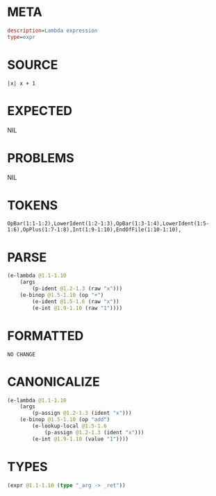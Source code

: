 # META
~~~ini
description=Lambda expression
type=expr
~~~
# SOURCE
~~~roc
|x| x + 1
~~~
# EXPECTED
NIL
# PROBLEMS
NIL
# TOKENS
~~~zig
OpBar(1:1-1:2),LowerIdent(1:2-1:3),OpBar(1:3-1:4),LowerIdent(1:5-1:6),OpPlus(1:7-1:8),Int(1:9-1:10),EndOfFile(1:10-1:10),
~~~
# PARSE
~~~clojure
(e-lambda @1.1-1.10
	(args
		(p-ident @1.2-1.3 (raw "x")))
	(e-binop @1.5-1.10 (op "+")
		(e-ident @1.5-1.6 (raw "x"))
		(e-int @1.9-1.10 (raw "1"))))
~~~
# FORMATTED
~~~roc
NO CHANGE
~~~
# CANONICALIZE
~~~clojure
(e-lambda @1.1-1.10
	(args
		(p-assign @1.2-1.3 (ident "x")))
	(e-binop @1.5-1.10 (op "add")
		(e-lookup-local @1.5-1.6
			(p-assign @1.2-1.3 (ident "x")))
		(e-int @1.9-1.10 (value "1"))))
~~~
# TYPES
~~~clojure
(expr @1.1-1.10 (type "_arg -> _ret"))
~~~
